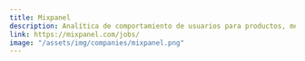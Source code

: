 ```yaml
---
title: Mixpanel
description: Analítica de comportamiento de usuarios para productos, mercadotecnia, y equipos de datos
link: https://mixpanel.com/jobs/
image: "/assets/img/companies/mixpanel.png"
---
```

